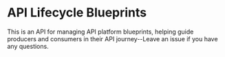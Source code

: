 # API Lifecycle Blueprints
This is an API for managing API platform blueprints, helping guide producers and consumers in their API journey--Leave an issue if you have any questions.